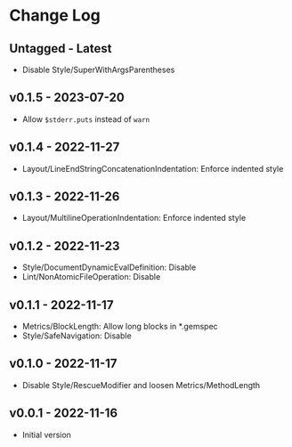 Change Log
========================================

Untagged - Latest
----------------------------------------

- Disable Style/SuperWithArgsParentheses


v0.1.5 - 2023-07-20
----------------------------------------

- Allow `$stderr.puts` instead of `warn`


v0.1.4 - 2022-11-27
----------------------------------------

- Layout/LineEndStringConcatenationIndentation: Enforce indented style


v0.1.3 - 2022-11-26
----------------------------------------

- Layout/MultilineOperationIndentation: Enforce indented style


v0.1.2 - 2022-11-23
----------------------------------------

- Style/DocumentDynamicEvalDefinition: Disable
- Lint/NonAtomicFileOperation: Disable


v0.1.1 - 2022-11-17
----------------------------------------

- Metrics/BlockLength: Allow long blocks in *.gemspec
- Style/SafeNavigation: Disable


v0.1.0 - 2022-11-17
----------------------------------------

- Disable Style/RescueModifier and loosen Metrics/MethodLength


v0.0.1 - 2022-11-16
----------------------------------------

- Initial version


